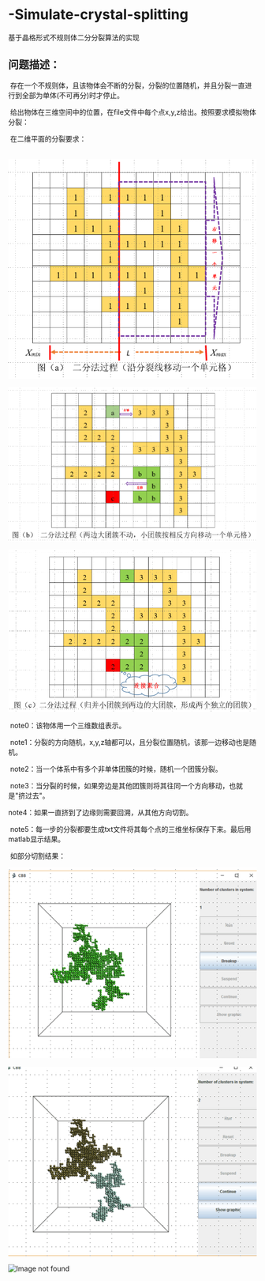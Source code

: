 # -Simulate-crystal-splitting
 基于晶格形式不规则体二分分裂算法的实现
 
## 问题描述：
 
  存在一个不规则体，且该物体会不断的分裂，分裂的位置随机，并且分裂一直进行到全部为单体(不可再分)时才停止。
  
  给出物体在三维空间中的位置，在file文件中每个点x,y,z给出。按照要求模拟物体分裂：
  
  在二维平面的分裂要求：
  
 
  ![Image not found](https://github.com/Schneizelw/-Simulate-crystal-splitting/blob/master/img/002.png)
  
  ![Image not found](https://github.com/Schneizelw/-Simulate-crystal-splitting/blob/master/img/003.png)
  
  ![Image not found](https://github.com/Schneizelw/-Simulate-crystal-splitting/blob/master/img/004.png)
  
  note0：该物体用一个三维数组表示。
  
  note1：分裂的方向随机，x,y,z轴都可以，且分裂位置随机，该那一边移动也是随机。
  
  note2：当一个体系中有多个非单体团簇的时候，随机一个团簇分裂。
  
  note3：当分裂的时候，如果旁边是其他团簇则将其往同一个方向移动，也就是"挤过去"。
  
  note4：如果一直挤到了边缘则需要回溯，从其他方向切割。
  
  note5：每一步的分裂都要生成txt文件将其每个点的三维坐标保存下来。最后用matlab显示结果。
  
  如部分切割结果：
  
  ![Image not found](https://github.com/Schneizelw/-Simulate-crystal-splitting/blob/master/img/005.png)
  
  ![Image not found](https://github.com/Schneizelw/-Simulate-crystal-splitting/blob/master/img/006.png)
  
  ![Image not found](https://github.com/Schneizelw/-Simulate-crystal-splitting/blob/master/img/007.png)

